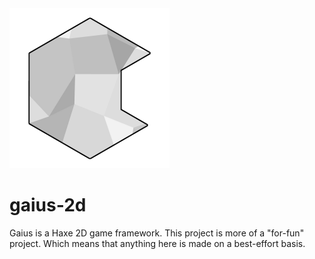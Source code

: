 <img src="resources/logo-transparent.png" alt="Gaius" width="256" height="256">

# gaius-2d
Gaius is a Haxe 2D game framework. This project is more of a "for-fun" project. Which means that anything here is made on a best-effort basis.